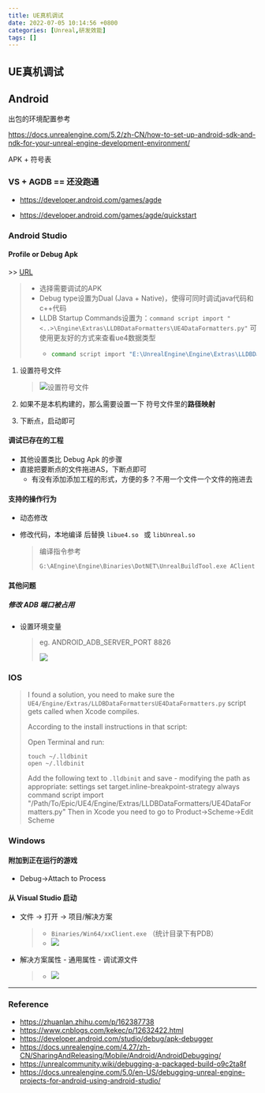 ```yaml
---
title: UE真机调试
date: 2022-07-05 10:14:56 +0800
categories: [Unreal,研发效能]
tags: []
---
```


## UE真机调试

## Android

出包的环境配置参考

https://docs.unrealengine.com/5.2/zh-CN/how-to-set-up-android-sdk-and-ndk-for-your-unreal-engine-development-environment/



APK + 符号表

### VS + AGDB  == 还没跑通

- https://developer.android.com/games/agde

- https://developer.android.com/games/agde/quickstart

### Android Studio

#### Profile or Debug Apk

\>> [URL](https://developer.android.com/studio/profile/apk-profiler?hl=zh-cn)

> - 选择需要调试的APK
> - Debug type设置为Dual (Java + Native)，使得可同时调试java代码和c++代码
> - LLDB Startup Commands设置为：`command script import "<..>\Engine\Extras\LLDBDataFormatters\UE4DataFormatters.py"` 可使用更友好的方式来查看ue4数据类型
>   - ```bash
>     command script import "E:\UnrealEngine\Engine\Extras\LLDBDataFormatters\UEDataFormatters.py"
>     ```

1. 设置符号文件

   > ![设置符号文件](https://fastly.jsdelivr.net/gh/Rootjhon/img_note@empty/16570160190881657016018135.png)

2. 如果不是本机构建的，那么需要设置一下 符号文件里的**路径映射**

3. 下断点，启动即可

#### 调试已存在的工程

- 其他设置类比 Debug Apk 的步骤
- 直接把要断点的文件拖进AS，下断点即可
  - 有没有添加添加工程的形式，方便的多？不用一个文件一个文件的拖进去


#### 支持的操作行为

- 动态修改

- 修改代码，本地编译 后替换 `libue4.so ` 或 `libUnreal.so`

  > 编译指令参考
  >
  > ```bash
  > G:\AEngine\Engine\Binaries\DotNET\UnrealBuildTool.exe AClient Android Development -Project=D:\AClient\trunk\AClient\AClient.uproject  D:\AClient\trunk\AClient\AClient.uproject -NoUBTMakefiles  -remoteini="D:\AClient\trunk\AClient" -skipdeploy -Region=ROW -Manifest=G:\AEngine\Engine\Intermediate\Build\Manifest.xml -NoHotReload -log="G:\AEngine\Engine\Programs\AutomationTool\Saved\Logs\UBT-AClient-Android-Development.txt"
  > ```

#### 其他问题

##### 修改 ADB 端口被占用

- 设置环境变量 

  > eg. ANDROID_ADB_SERVER_PORT 8826
  >
  > ![](https://fastly.jsdelivr.net/gh/Rootjhon/img_note@empty/16570798872691657079886305.png)

### IOS

> I found a solution, you need to make sure the `UE4/Engine/Extras/LLDBDataFormattersUE4DataFormatters.py` script gets called when Xcode compiles. 
>
> According to the install instructions in that script:
>
> Open Terminal and run:
>
> ```shell
> touch ~/.lldbinit
> open ~/.lldbinit
> ```
>
> 
>
> Add the following text to `.lldbinit` and save - modifying the path as appropriate:
> settings set target.inline-breakpoint-strategy always command script import "/Path/To/Epic/UE4/Engine/Extras/LLDBDataFormatters/UE4DataFormatters.py"
> Then in Xcode you need to go to Product->Scheme->Edit Scheme

### Windows

#### 附加到正在运行的游戏

- Debug->Attach to Process 

#### 从 Visual Studio 启动

- 文件 -> 打开 -> 项目/解决方案

  > - `Binaries/Win64/xxClient.exe` （统计目录下有PDB）
  > - ![](https://fastly.jsdelivr.net/gh/Rootjhon/img_note@empty/16702118191651670211818937.png)

- 解决方案属性 - 通用属性 - 调试源文件

  > - ![](https://fastly.jsdelivr.net/gh/Rootjhon/img_note@empty/16702124881641670212487972.png)





----

### Reference

- https://zhuanlan.zhihu.com/p/162387738
- https://www.cnblogs.com/kekec/p/12632422.html
- https://developer.android.com/studio/debug/apk-debugger
- https://docs.unrealengine.com/4.27/zh-CN/SharingAndReleasing/Mobile/Android/AndroidDebugging/
- https://unrealcommunity.wiki/debugging-a-packaged-build-o9c2ta8f
- https://docs.unrealengine.com/5.0/en-US/debugging-unreal-engine-projects-for-android-using-android-studio/
